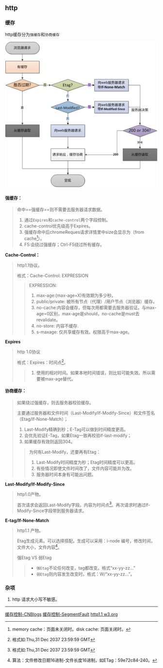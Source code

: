 ## http

### 缓存

http缓存分为`强缓存`和`协商缓存`

![缓存流程图](../../.././.src/940884-20180423141951735-912699213.png)

#### 强缓存：

> 命中==强缓存==则不需要去服务器请求数据。
>
> 1. 通过`Expires`和`cache-control`两个字段控制。
> 2. cache-control优先级高于Expires。
> 3. 强缓存命中后chromeReques请求详情里中size会显示为（from cache[^cache]）。
> 4. F5:会绕过强缓存；Ctrl-F5绕过所有缓存。

**Cache-Control：**

>http1.1协议。
>
>格式：Cache-Control: EXPRESSION  
>
>> EXPRESSION:
>>
>> 1. max-age:(max-age=X)有效期为多少秒。
>> 2. public/private: 被所有节点（代理）/用户节点（浏览器）缓存。
>> 3. no-cache:内容会缓存，但每次用都需要去服务器验证。与max-age=0区别，max-age是should，no-cache是must去revalidate。
>> 4. no-store: 内容不缓存.
>> 5. s-maxage: 仅共享缓存有效。权限高于max-age。

**Expires**

> http 1.0协议
>
> 格式：Expires：时间点[^时间格式]。
>
> > 1. 使用的相对时间。如果本地时间错误，则比较可能失效。所以需要被max-age替代。

#### 协商缓存：

> 如果绕过强缓存，则去服务器校验缓存。
>
> 主要通过服务器和文件时间（Last-Modify/If-Modify-Since）和文件签名（Etag/If-None-Match）；
>
> 1. Last-Modify精确到秒；E-Tag可以做到时间精度更高。
> 2. 会优先验证E-Tag，如果Etag一致再校验if-last-modify；
> 3. 如果缓存有效则返回304。
>
> > 为何有Last-Modify，还要再有Etag：
> >
> > 1. Last-Modify时间精度为秒；Etag时间精度可以更高。
> > 2. 有些情况即使文件时间改了，文件内容可能并为改。
> > 3. 服务器时间本身有可能出问题。

**Last-Modify/If-Modify-Since**

>  http1.0产物。
>
>  首次请求会返回Last-Modify字段。内容为时间点[^时间格式]。再次请求时通过If-Modify-Since字段带到服务器请求。

**E-tag/If-None-Match**

> http1.1 产物。
>
> Etag生成元素。可以选择搭配。生成可以采用：i-node 编号，修改时间，文件大小，文件内容[^nginx Etag]。
>
> 强Etag VS 弱Etag
>
> > - `强Etag`不论任何改变，tag都改变。格式“xx-yy-zz...”
> > - `弱Etag`则内容发生改变时。格式：W/“xx-yy-zz...”。



### 杂项

1. http 请求大小写不敏感。

----
[^时间格式]: 格式如:Thu,31 Dec 2037 23:59:59 GMT
[^cache]: memory cache：页面未关闭时。disk cache: 页面关闭时。
[^nginx Etag]: 算法：文件修改日期16进制-文件长度16进制，如ETag：59e72c84-240。

[缓存控制-CNBlogs](https://www.cnblogs.com/ranyonsue/p/8918908.html)
[缓存控制-SegmentFault](https://segmentfault.com/a/1190000016546106)
[http1.1 w3.org](https://www.w3.org/Protocols/rfc2616/rfc2616-sec14.html)
